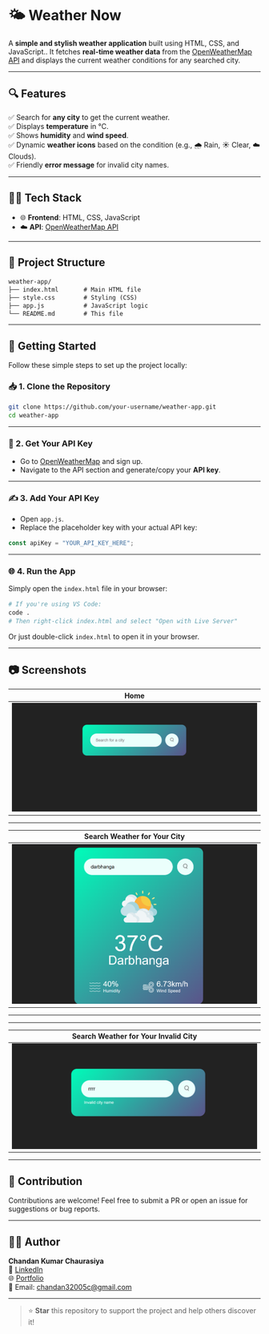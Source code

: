 
# 🌤️ Weather Now

A **simple and stylish weather application** built using HTML, CSS, and JavaScript..
It fetches **real-time weather data** from the [OpenWeatherMap API](https://openweathermap.org/api) and displays the current weather conditions for any searched city.

---

## 🔍 Features

✅ Search for **any city** to get the current weather.  
✅ Displays **temperature** in °C.  
✅ Shows **humidity** and **wind speed**.  
✅ Dynamic **weather icons** based on the condition (e.g., 🌧️ Rain, ☀️ Clear, ☁️ Clouds).  
✅ Friendly **error message** for invalid city names.  

---

## 🧑‍💻 Tech Stack

- 🌐 **Frontend**: HTML, CSS, JavaScript  
- ☁️ **API**: [OpenWeatherMap API](https://openweathermap.org/api)  

---

## 📁 Project Structure

```
weather-app/
├── index.html       # Main HTML file
├── style.css        # Styling (CSS)
├── app.js           # JavaScript logic
└── README.md        # This file
```

---

## 🚀 Getting Started

Follow these simple steps to set up the project locally:

### 📥 1. Clone the Repository

```bash
git clone https://github.com/your-username/weather-app.git
cd weather-app
```

---

### 🔑 2. Get Your API Key

- Go to [OpenWeatherMap](https://openweathermap.org/api) and sign up.
- Navigate to the API section and generate/copy your **API key**.

---

### ✍️ 3. Add Your API Key

- Open `app.js`.
- Replace the placeholder key with your actual API key:

```js
const apiKey = "YOUR_API_KEY_HERE";
```

---

### 🌐 4. Run the App

Simply open the `index.html` file in your browser:

```bash
# If you're using VS Code:
code .
# Then right-click index.html and select "Open with Live Server"
```

Or just double-click `index.html` to open it in your browser.

---

## 📷 Screenshots

| Home |
|-------------------------------|
| ![Weather App Screenshot](https://github.com/Chandankumar2004/Weather_App/blob/6f77dbcd0f87d60d2359dd14a148cf2ee0074a0d/Screenshot%202025-06-25%20153034.png) |

---
| Search Weather for Your City |
|-------------------------------|
| ![Weather App Screenshot](https://github.com/Chandankumar2004/Weather_App/blob/6f77dbcd0f87d60d2359dd14a148cf2ee0074a0d/Screenshot%202025-06-25%20153054.png) |

---
---
| Search Weather for Your Invalid City |
|-------------------------------|
| ![Weather App Screenshot](https://github.com/Chandankumar2004/Weather_App/blob/6f77dbcd0f87d60d2359dd14a148cf2ee0074a0d/Screenshot%202025-06-25%20153132.png) |

---

## 🙌 Contribution

Contributions are welcome! Feel free to submit a PR or open an issue for suggestions or bug reports.

---
## 🙋‍♂️ Author

**Chandan Kumar Chaurasiya**  
🔗 [LinkedIn](https://www.linkedin.com/in/chandan2004)  
🌐 [Portfolio](https://chandan-portfolio-tau.vercel.app/)  
📧 Email: chandan32005c@gmail.com

---

> ⭐ **Star** this repository to support the project and help others discover it!
